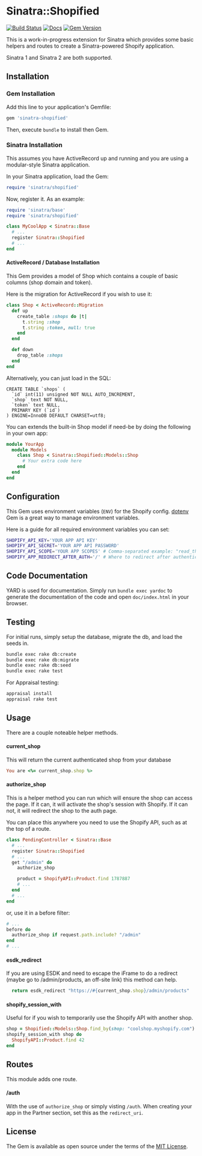 # Sinatra::Shopified

[![Build Status](https://secure.travis-ci.org/ohmybrew/sinatra-shopified.svg?branch=master)](http://travis-ci.org/ohmybrew/sinatra-shopified) [![Docs](https://inch-ci.org/github/ohmybrew/sinatra-shopified.svg?branch=master)](https://inch-ci.org/github/ohmybrew/sinatra-shopified) [![Gem Version](https://badge.fury.io/rb/sinatra-shopified.svg)](https://badge.fury.io/rb/sinatra-shopified)

This is a work-in-progress extension for Sinatra which provides some basic helpers and routes to create a Sinatra-powered Shopify application.

Sinatra 1 and Sinatra 2 are both supported.

## Installation

### Gem Installation

Add this line to your application's Gemfile:

``` ruby
gem 'sinatra-shopified'
```

Then, execute `bundle` to install then Gem.

### Sinatra Installation

This assumes you have ActiveRecord up and running and you are using a modular-style Sinatra application.

In your Sinatra application, load the Gem:

``` ruby
require 'sinatra/shopified'
```

Now, register it. As an example:

``` ruby
require 'sinatra/base'
require 'sinatra/shopified'

class MyCoolApp < Sinatra::Base
  # ...
  register Sinatra::Shopified
  # ...
end
```

#### ActiveRecord / Database Installation

This Gem provides a model of Shop which contains a couple of basic columns (shop domain and token).

Here is the migration for ActiveRecord if you wish to use it:

``` ruby
class Shop < ActiveRecord::Migration
  def up
    create_table :shops do |t|
      t.string :shop
      t.string :token, null: true
    end
  end

  def down
    drop_table :shops
  end
end
```

Alternatively, you can just load in the SQL:

``` 
CREATE TABLE `shops` (
  `id` int(11) unsigned NOT NULL AUTO_INCREMENT,
  `shop` text NOT NULL,
  `token` text NULL,
  PRIMARY KEY (`id`)
) ENGINE=InnoDB DEFAULT CHARSET=utf8;
```

You can extends the built-in Shop model if need-be by doing the following in your own app:

``` ruby
module YourApp
  module Models
    class Shop < Sinatra::Shopified::Models::Shop
      # Your extra code here
    end
  end
end
```

## Configuration

This Gem uses environment variables (`ENV`) for the Shopify config. [dotenv](https://rubygems.org/gems/dotenv) Gem is a great way to manage environment variables.

Here is a guide for all required environment variables you can set:

``` bash
SHOPIFY_API_KEY='YOUR APP API KEY'
SHOPIFY_API_SECRET='YOUR APP API PASSWORD'
SHOPIFY_API_SCOPE='YOUR APP SCOPES' # Comma-separated example: "read_themes,write_themes"
SHOPIFY_APP_REDIRECT_AFTER_AUTH='/' # Where to redirect after authentication is completed (example: /admin)
```

## Code Documentation

YARD is used for documentation. Simply run `bundle exec yardoc` to generate the documentation of the code and open `doc/index.html` in your browser.

## Testing

For initial runs, simply setup the database, migrate the db, and load the seeds in.

```bash
bundle exec rake db:create
bundle exec rake db:migrate
bundle exec rake db:seed
bundle exec rake test
```

For Appraisal testing:

```bash
appraisal install
appraisal rake test
```

## Usage

There are a couple noteable helper methods.

#### current_shop

This will return the current authenticated shop from your database

``` ruby
You are <%= current_shop.shop %>
```

#### authorize_shop

This is a helper method you can run which will ensure the shop can access the page. If it can, it will activate the shop's session with Shopify. If it can not, it will redirect the shop to the auth page.

You can place this anywhere you need to use the Shopify API, such as at the top of a route.

``` ruby
class PendingController < Sinatra::Base
  # ...
  register Sinatra::Shopified
  # ...
  get "/admin" do
    authorize_shop

    product = ShopifyAPI::Product.find 1787887
    # ...
  end
  # ...
end
```

or, use it in a before filter:

``` ruby
# ...
before do
  authorize_shop if request.path.include? "/admin"
end
# ...
```

#### esdk_redirect

If you are using ESDK and need to escape the iFrame to do a redirect (maybe go to /admin/products, an off-site link) this method can help.

``` ruby
  return esdk_redirect "https://#{current_shop.shop}/admin/products"
```

#### shopify_session_with

Useful for if you wish to temporarily use the Shopify API with another shop.

``` ruby
shop = Shopified::Models::Shop.find_by(shop: "coolshop.myshopify.com")
shopify_session_with shop do
  ShopifyAPI::Product.find 42
end
```

## Routes

This module adds one route.

#### /auth

With the use of `authorize_shop` or simply visting `/auth`. When creating your app in the Partner section, set this as the `redirect_uri`.

## License

The Gem is available as open source under the terms of the [MIT License](http://opensource.org/licenses/MIT).

